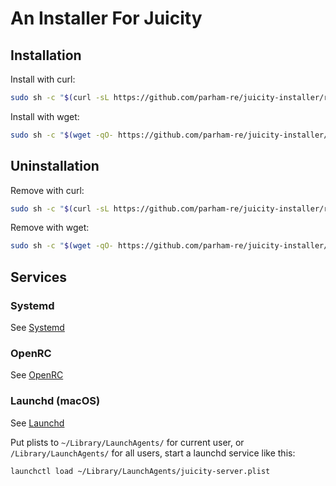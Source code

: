 # An Installer For Juicity

## Installation

Install with curl:

```sh
sudo sh -c "$(curl -sL https://github.com/parham-re/juicity-installer/raw/master/installer.sh)"
```

Install with wget:

```sh
sudo sh -c "$(wget -qO- https://github.com/parham-re/juicity-installer/raw/master/installer.sh)"
```

## Uninstallation

Remove with curl:

```sh
sudo sh -c "$(curl -sL https://github.com/parham-re/juicity-installer/raw/master/uninstaller.sh)"
```

Remove with wget:

```sh
sudo sh -c "$(wget -qO- https://github.com/parham-re/juicity-installer/raw/master/uninstaller.sh)"
```

## Services

### Systemd

See [Systemd](https://github.com/juicity/juicity-installer/tree/master/systemd)

### OpenRC

See [OpenRC](https://github.com/juicity/juicity-installer/tree/master/OpenRC)

### Launchd (macOS)

See [Launchd](https://github.com/juicity/juicity-installer/tree/master/launchd)

Put plists to `~/Library/LaunchAgents/` for current user, or `/Library/LaunchAgents/` for all users, start a launchd service like this:

```sh
launchctl load ~/Library/LaunchAgents/juicity-server.plist
```
